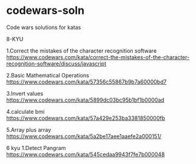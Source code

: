 # codewars-soln

Code wars solutions for katas

8-KYU

1.Correct the mistakes of the character recognition software
https://www.codewars.com/kata/correct-the-mistakes-of-the-character-recognition-software/discuss/javascript

2.Basic Mathematical Operations
https://www.codewars.com/kata/57356c55867b9b7a60000bd7

3.Invert values
https://www.codewars.com/kata/5899dc03bc95b1bf1b0000ad

4.calculate bmi
https://www.codewars.com/kata/57a429e253ba3381850000fb

5.Array plus array
https://www.codewars.com/kata/5a2be17aee1aaefe2a000151/

6 kyu
1.Detect Pangram
https://www.codewars.com/kata/545cedaa9943f7fe7b000048
